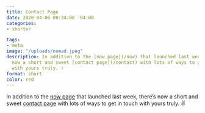 ```yaml
---
title: Contact Page
date: 2020-04-06 00:34:00 -04:00
categories:
- shorter

tags:
- meta
image: "/uploads/nomad.jpeg"
description: In addition to the [now page](/now) that launched last week, there’s
  now a short and sweet [contact page](/contact) with lots of ways to get in touch
  with yours truly. ✌️
format: short
color: red
---
```


In addition to the [now page](/now) that launched last week, there’s now a short and sweet [contact page](/contact) with lots of ways to get in touch with yours truly. ✌️
